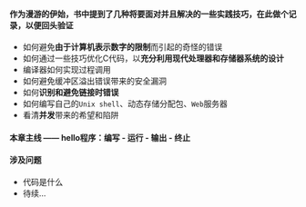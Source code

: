 #### 作为漫游的伊始，书中提到了几种将要面对并且解决的一些实践技巧，在此做个记录，以便回头验证

- 如何避免**由于计算机表示数字的限制**而引起的奇怪的错误
- 如何通过一些技巧优化C代码，以**充分利用现代处理器和存储器系统的设计**
- 编译器如何实现过程调用
- 如何避免缓冲区溢出错误带来的安全漏洞
- 如何**识别和避免链接时错误**
- 如何编写自己的`Unix shell`、动态存储分配包、`Web`服务器
- 看清**并发**带来的希望和陷阱

#### 本章主线 —— hello程序：编写 - 运行 - 输出 - 终止

#### 涉及问题

- 代码是什么
- 待续...